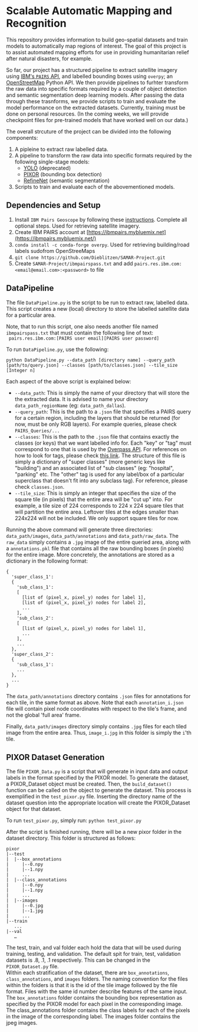 # Scalable Automatic Mapping and Recognition

This repository provides information to build geo-spatial datasets and train models to 
automatically map regions of interest. The goal of this project is to assist automated mapping efforts for use in providing humanitarian relief after natural disasters, for example.

So far, our project has a structured pipeline to extract satellite imagery using [IBM's `PAIRS` API](https://github.com/IBM/ibmpairs), and labelled bounding boxes using `overpy`; an [OpenStreetMap](https://www.openstreetmap.org/) Python API. We then provide pipelines to furhter transform the raw data into specific formats required by a couple of object detection and semantic segmentation deep learning models. After passing the data through these trasnforms, we provide scripts to train and evaluate the model performance on the extracted datasets. Currently, training must be done on personal resources. (In the coming weeks, we will provide checkpoint files for pre-trained models that have worked well on our data.)

The overall strcuture of the project can be divided into the following components:
1. A pipleine to extract raw labelled data. 
2. A pipeline to transform the raw data into specific formats required by the following single-stage models:
   * [YOLO](https://arxiv.org/pdf/1506.02640.pdf) (deprecated)
   * [PIXOR](https://arxiv.org/pdf/1902.06326.pdf) (bounding box detection)
   * [RefineNet](https://arxiv.org/pdf/1611.06612.pdf) (semantic segmentation)
3. Scripts to train and evaluate each of the abovementioned models.

## Dependencies and Setup
1. Install `IBM Pairs Geoscope` by following these [instructions](https://pairs.res.ibm.com/tutorial/tutorials/api/technical_requirements.html). Complete all optional steps. Used for retrieving satellite imagery.
2. Create IBM PAIRS account at [https://ibmpairs.mybluemix.net](https://ibmpairs.mybluemix.net/)
2. `conda install -c conda-forge overpy`. Used for retrieving building/road labels sudofrom OpenStreeMaps
3. `git clone https://github.com/Dieblitzen/SAMAR-Project.git`
4. Create `SAMAR-Project/ibmpairspass.txt` and add `pairs.res.ibm.com:<email@email.com>:<password>` to file

## DataPipeline

The file `DataPipeline.py` is the script to be run to extract raw, labelled data. This script creates a new (local) directory to store the labelled satellite data for a particular area.   

Note, that to run this script, one also needs another file named `ibmpairspass.txt` that must contain the following line of text:  
``` pairs.res.ibm.com:[PAIRS user email][PAIRS user password]```


To run `DataPipeline.py`, use the following:  
```
python DataPipeline.py --data_path [directory name] --query_path [path/to/query.json] --classes [path/to/classes.json] --tile_size [Integer n]
```

Each aspect of the above script is explained below:
* `--data_path`: This is simply the name of your directory that will store the the extracted data. It is advised to name your directory `data_path_regionName` (eg: `data_path_dallas`).
* `--query_path`: This is the path to a `.json` file that specifies a PAIRS query for a certain region, including the layers that should be returned (for now, must be only RGB layers). For example queries, please check `PAIRS_Queries/...`
* `--classes`: This is the path to the `.json` file that contains exactly the classes (or keys) that we want labelled info for. Each "key" or "tag" must correspond to one that is used by the [Overpass API]((https://wiki.openstreetmap.org/wiki/Overpass_API/Language_Guide)). For references on how to look for tags, please check [this link](https://wiki.openstreetmap.org/wiki/Tags). The structure of this file is simply a dictionary of "super classes" (more generic keys like "building") and an associated list of "sub classes" (eg: "hospital", "parking" etc. The "other" tag is used for any label/box of a particular superclass that doesn't fit into any subclass tag). For reference, please check `classes.json`.
* `--tile_size`: This is simply an integer that specifies the size of the square tile (in pixels) that the entire area will be "cut up" into. For example, a tile size of 224 corresponds to 224 x 224 square tiles that will partition the entire area. Leftover tiles at the edges smaller than 224x224 will not be included. We only support square tiles for now.

Running the above command will generate three directories: `data_path/images`, `data_path/annotations` and `data_path/raw_data`. The `raw_data` simply contains a `.jpg` image of the entire queried area, along with a `annotations.pkl` file that contains all the raw bounding boxes (in pixels) for the entire image. More concretely, the annotations are stored as a dictionary in the following format:
```
{
  'super_class_1': 
  {
    'sub_class_1': 
    [
      [list of (pixel_x, pixel_y) nodes for label 1],
      [list of (pixel_x, pixel_y) nodes for label 2],
      ...
    ],
    'sub_class_2':
    [
      [list of (pixel_x, pixel_y) nodes for label 1],
      ...
    ],
    ...
  },
  'super_class_2':
  {
    'sub_class_1': 
    ...
  },
  ...
} 
```
The `data_path/annotations` directory contains `.json` files for annotations for each tile, in the same format as above. Note that each `annotation_i.json` file will contain pixel node coordinates with respect to the tile's frame, and not the global 'full area' frame.

Finally, `data_path/images` directory simply contains `.jpg` files for each tiled image from the entire area. Thus, `image_i.jpg` in this folder is simply the `i`'th tile.

## PIXOR Dataset Generation
The file `PIXOR_Data.py` is a script that will generate in input data and output labels in the format specified by the PIXOR model.  To generate the dataset, a PIXOR_Dataset object must be created.  Then, the `build_dataset()` function can be called on the object to generate the dataset.  This process is exemplified in the `test_pixor.py` file.  Inserting the directory name of the dataset question into the appropriate location will create the PIXOR_Dataset object for that dataset.  

To run `test_pixor.py`, simply run:
```python test_pixor.py```

After the script is finished running, there will be a new pixor folder in the dataset directory. This folder is structured as follows:
```
pixor
|--test 
|  |--box_annotations
|     |--0.npy
|     |--1.npy
|     ...
|  |--class_annotations
|     |--0.npy
|     |--1.npy
|     ...
|  |--images
|     |--0.jpg
|     |--1.jpg
|     ...
|--train
   ...
|--val
   …
```
The test, train, and val folder each hold the data that will be used during training, testing, and validation.  The default spit for train, test, validation datasets is .8, .1, .1 respectively.  This can be changed in the `PIXOR_Dataset.py` file.  
Within each stratification of the dataset, there are `box_annotations`, `class_annotations`, and `images` folders. The naming convention for the files within the folders is that it is the id of the tile image followed by the file format.  Files with the same id number describe features of the same input. The `box_annotations` folder contains the bounding box representation as specified by the PIXOR model for each pixel in the corresponding image.  The class_annotations folder contains the class labels for each of the pixels in the image of the corresponding label.  The images folder contains the jpeg images.


